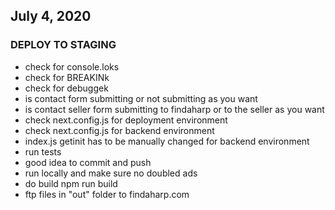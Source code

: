 ## July 4, 2020
### DEPLOY TO STAGING

- check for console.loks
- check for BREAKINk
- check for debuggek
- is contact form submitting or not submitting as you want 
- is contact seller form submitting to findaharp or to the seller as you want
- check next.config.js for deployment environment
- check next.config.js for backend environment
- index.js getinit has to be manually changed for backend environment
- run tests
- good idea to commit and push
- run locally and make sure no doubled ads
- do build npm run build
- ftp files in "out" folder to findaharp.com
